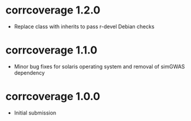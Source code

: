 # corrcoverage 1.2.0

* Replace class with inherits to pass r-devel Debian checks

# corrcoverage 1.1.0

* Minor bug fixes for solaris operating system and removal of simGWAS dependency

# corrcoverage 1.0.0

* Initial submission
